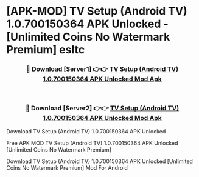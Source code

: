 # [APK-MOD] TV Setup (Android TV) 1.0.700150364 APK Unlocked - [Unlimited Coins No Watermark Premium] esltc



<div align="center">
<h3>🔴 Download [Server1] 👉👉 <a href="https://momento.my/?title=TV_Setup_(Android_TV)_1.0.700150364_APK_Unlocked">TV Setup (Android TV) 1.0.700150364 APK Unlocked Mod Apk</a></h3><br>

<h3>🔴 Download [Server2] 👉👉 <a href="https://momento.my/?title=TV_Setup_(Android_TV)_1.0.700150364_APK_Unlocked">TV Setup (Android TV) 1.0.700150364 APK Unlocked Mod Apk</a></h3>
</div>



Download TV Setup (Android TV) 1.0.700150364 APK Unlocked 

Free APK MOD TV Setup (Android TV) 1.0.700150364 APK Unlocked [Unlimited Coins No Watermark Premium]

Download TV Setup (Android TV) 1.0.700150364 APK Unlocked [Unlimited Coins No Watermark Premium] Mod For Android
